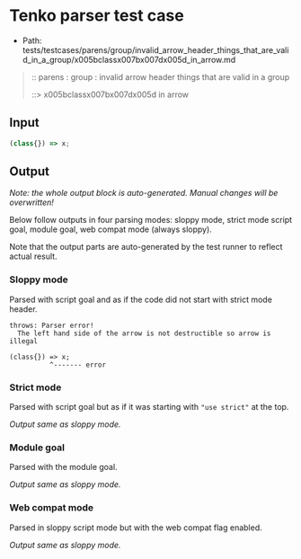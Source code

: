 # Tenko parser test case

- Path: tests/testcases/parens/group/invalid_arrow_header_things_that_are_valid_in_a_group/x005bclassx007bx007dx005d_in_arrow.md

> :: parens : group : invalid arrow header things that are valid in a group
>
> ::> x005bclassx007bx007dx005d in arrow

## Input


`````js
(class{}) => x;
`````

## Output

_Note: the whole output block is auto-generated. Manual changes will be overwritten!_

Below follow outputs in four parsing modes: sloppy mode, strict mode script goal, module goal, web compat mode (always sloppy).

Note that the output parts are auto-generated by the test runner to reflect actual result.

### Sloppy mode

Parsed with script goal and as if the code did not start with strict mode header.

`````
throws: Parser error!
  The left hand side of the arrow is not destructible so arrow is illegal

(class{}) => x;
          ^------- error
`````

### Strict mode

Parsed with script goal but as if it was starting with `"use strict"` at the top.

_Output same as sloppy mode._

### Module goal

Parsed with the module goal.

_Output same as sloppy mode._

### Web compat mode

Parsed in sloppy script mode but with the web compat flag enabled.

_Output same as sloppy mode._
